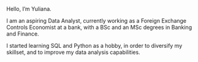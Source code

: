 Hello, I’m Yuliana. 

I am an aspiring Data Analyst, currently working as a Foreign Exchange Controls Economist at a bank, with a BSc and an MSc degrees in Banking and Finance. 

I started learning SQL and Python as a hobby, in order to diversify my skillset, and to improve my data analysis capabilities.
